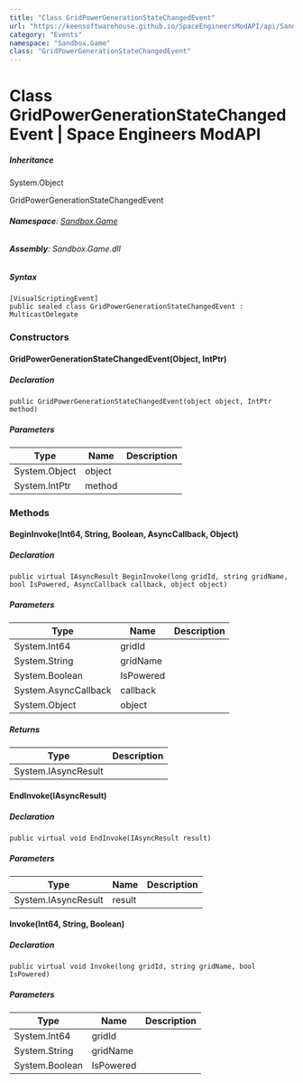 ```yaml
---
title: "Class GridPowerGenerationStateChangedEvent"
url: "https://keensoftwarehouse.github.io/SpaceEngineersModAPI/api/Sandbox.Game.GridPowerGenerationStateChangedEvent.html"
category: "Events"
namespace: "Sandbox.Game"
class: "GridPowerGenerationStateChangedEvent"
---
```


# Class GridPowerGenerationStateChangedEvent | Space Engineers ModAPI

##### Inheritance

System.Object

GridPowerGenerationStateChangedEvent

###### **Namespace**: [Sandbox.Game](https://keensoftwarehouse.github.io/SpaceEngineersModAPI/api/Sandbox.Game.html)

###### **Assembly**: Sandbox.Game.dll

##### Syntax

```
[VisualScriptingEvent]
public sealed class GridPowerGenerationStateChangedEvent : MulticastDelegate
```

### [](#constructors)Constructors

#### [](#Sandbox_Game_GridPowerGenerationStateChangedEvent__ctor_System_Object_System_IntPtr_)GridPowerGenerationStateChangedEvent(Object, IntPtr)

##### Declaration

```
public GridPowerGenerationStateChangedEvent(object object, IntPtr method)
```

##### Parameters

| Type | Name | Description |
| --- | --- | --- |
| System.Object | object |     |
| System.IntPtr | method |     |

### [](#methods)Methods

#### [](#Sandbox_Game_GridPowerGenerationStateChangedEvent_BeginInvoke_System_Int64_System_String_System_Boolean_System_AsyncCallback_System_Object_)BeginInvoke(Int64, String, Boolean, AsyncCallback, Object)

##### Declaration

```
public virtual IAsyncResult BeginInvoke(long gridId, string gridName, bool IsPowered, AsyncCallback callback, object object)
```

##### Parameters

| Type | Name | Description |
| --- | --- | --- |
| System.Int64 | gridId |     |
| System.String | gridName |     |
| System.Boolean | IsPowered |     |
| System.AsyncCallback | callback |     |
| System.Object | object |     |

##### Returns

| Type | Description |
| --- | --- |
| System.IAsyncResult |     |

#### [](#Sandbox_Game_GridPowerGenerationStateChangedEvent_EndInvoke_System_IAsyncResult_)EndInvoke(IAsyncResult)

##### Declaration

```
public virtual void EndInvoke(IAsyncResult result)
```

##### Parameters

| Type | Name | Description |
| --- | --- | --- |
| System.IAsyncResult | result |     |

#### [](#Sandbox_Game_GridPowerGenerationStateChangedEvent_Invoke_System_Int64_System_String_System_Boolean_)Invoke(Int64, String, Boolean)

##### Declaration

```
public virtual void Invoke(long gridId, string gridName, bool IsPowered)
```

##### Parameters

| Type | Name | Description |
| --- | --- | --- |
| System.Int64 | gridId |     |
| System.String | gridName |     |
| System.Boolean | IsPowered |     |